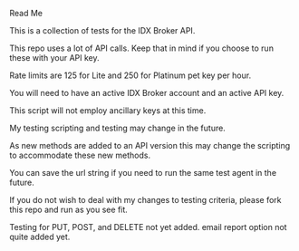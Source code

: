 Read Me

This is a collection of tests for the IDX Broker API.

This repo uses a lot of API calls. Keep that in mind if you choose to run these with your API key.

Rate limits are 125 for Lite and 250 for Platinum pet key per hour.

You will need to have an active IDX Broker account and an active API key.

This script will not employ ancillary keys at this time.

My testing scripting and testing may change in the future.

As new methods are added to an API version this may change the scripting to accommodate these new methods.

You can save the url string if you need to run the same test agent in the future.

If you do not wish to deal with my changes to testing criteria, please fork this repo and run as you see fit.

Testing for PUT, POST, and DELETE not yet added.
email report option not quite added yet.
